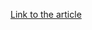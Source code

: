 [Link to the article](https://cybersecuritynews.com/new-botnet-loader-as-a-service-exploiting-routers/)
